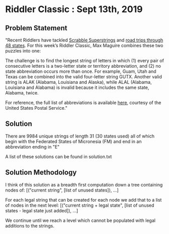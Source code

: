 # Riddler Classic : Sept 13th, 2019 




## Problem Statement

"Recent Riddlers have tackled  [Scrabble Superstrings](https://fivethirtyeight.com/features/whats-your-best-scrabble-string/)  and  [road trips through 48 states](https://fivethirtyeight.com/features/can-you-escape-this-enchanted-maze/). For this week’s Riddler Classic, Max Maguire combines these two puzzles into one:

The challenge is to find the longest string of letters in which (1) every pair of consecutive letters is a two-letter state or territory abbreviation, and (2) no state abbreviation occurs more than once. For example, Guam, Utah and Texas can be combined into the valid four-letter string GUTX. Another valid string is ALAK (Alabama, Louisiana and Alaska), while ALAL (Alabama, Louisiana and Alabama) is invalid because it includes the same state, Alabama, twice.

For reference, the full list of abbreviations is available  [here](https://pe.usps.com/text/pub28/28apb.htm), courtesy of the United States Postal Service."

## Solution

There are 9984 unique strings of length 31 (30 states used) all of which begin with the Federated States of Micronesia (FM) and end in an abbreviation ending in "E"

A list of these solutions can be found in solution.txt

## Solution Methodology

I think of this solution as a breadth first computation down a tree containing nodes of:
[("current string", [list of unused states]), ...]

For each legal string that can be created for each node we add that to a list of nodes in the next level: 
[("current string + legal state", [list of unused states - legal state just added]), ...]

We continue until we reach a level which cannot be populated with legal additions to the strings.
